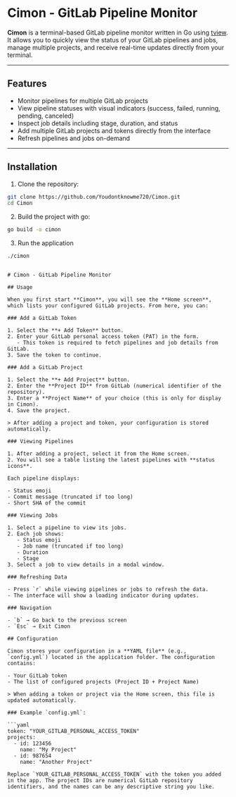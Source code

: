 # Cimon - GitLab Pipeline Monitor

**Cimon** is a terminal-based GitLab pipeline monitor written in Go using [tview](https://github.com/rivo/tview). It allows you to quickly view the status of your GitLab pipelines and jobs, manage multiple projects, and receive real-time updates directly from your terminal.

---

## Features

- Monitor pipelines for multiple GitLab projects
- View pipeline statuses with visual indicators (success, failed, running, pending, canceled)
- Inspect job details including stage, duration, and status
- Add multiple GitLab projects and tokens directly from the interface
- Refresh pipelines and jobs on-demand

---

## Installation

1. Clone the repository:

```bash
git clone https://github.com/Youdontknowme720/Cimon.git
cd Cimon
```

2. Build the project with go:
```bash
go build -o cimon

```
3. Run the application

```bash
./cimon

```
```

# Cimon - GitLab Pipeline Monitor

## Usage

When you first start **Cimon**, you will see the **Home screen**, which lists your configured GitLab projects. From here, you can:

### Add a GitLab Token

1. Select the **+ Add Token** button.
2. Enter your GitLab personal access token (PAT) in the form.
   - This token is required to fetch pipelines and job details from GitLab.
3. Save the token to continue.

### Add a GitLab Project

1. Select the **+ Add Project** button.
2. Enter the **Project ID** from GitLab (numerical identifier of the repository).
3. Enter a **Project Name** of your choice (this is only for display in Cimon).
4. Save the project.

> After adding a project and token, your configuration is stored automatically.

### Viewing Pipelines

1. After adding a project, select it from the Home screen.
2. You will see a table listing the latest pipelines with **status icons**.

Each pipeline displays:

- Status emoji
- Commit message (truncated if too long)
- Short SHA of the commit

### Viewing Jobs

1. Select a pipeline to view its jobs.
2. Each job shows:
   - Status emoji
   - Job name (truncated if too long)
   - Duration
   - Stage
3. Select a job to view details in a modal window.

### Refreshing Data

- Press `r` while viewing pipelines or jobs to refresh the data.
- The interface will show a loading indicator during updates.

### Navigation

- `b` → Go back to the previous screen  
- `Esc` → Exit Cimon

## Configuration

Cimon stores your configuration in a **YAML file** (e.g., `config.yml`) located in the application folder. The configuration contains:

- Your GitLab token
- The list of configured projects (Project ID + Project Name)

> When adding a token or project via the Home screen, this file is updated automatically.

### Example `config.yml`:

```yaml
token: "YOUR_GITLAB_PERSONAL_ACCESS_TOKEN"
projects:
  - id: 123456
    name: "My Project"
  - id: 987654
    name: "Another Project"

Replace `YOUR_GITLAB_PERSONAL_ACCESS_TOKEN` with the token you added in the app. The project IDs are numerical GitLab repository identifiers, and the names can be any descriptive string you like.
